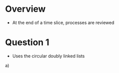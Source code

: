 # Overview
- At the end of a time slice, processes are reviewed

# Question 1
- Uses the circular doubly linked lists

a)